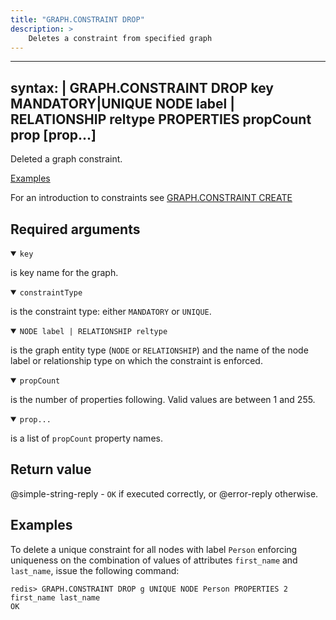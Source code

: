 ```yaml
---
title: "GRAPH.CONSTRAINT DROP"
description: >
    Deletes a constraint from specified graph
---
```



---
syntax: |
  GRAPH.CONSTRAINT DROP key 
    MANDATORY|UNIQUE
    NODE label | RELATIONSHIP reltype
    PROPERTIES propCount prop [prop...]  
---

Deleted a graph constraint.

[Examples](#examples)

For an introduction to constraints see [GRAPH.CONSTRAINT CREATE](/commands/graph.constraint-create)

## Required arguments

<details open><summary><code>key</code></summary>

is key name for the graph.
</details>

<details open><summary><code>constraintType</code></summary>

is the constraint type: either `MANDATORY` or `UNIQUE`.

</details>

<details open><summary><code>NODE label | RELATIONSHIP reltype</code></summary>
  
is the graph entity type (`NODE` or `RELATIONSHIP`) and the name of the node label or relationship type on which the constraint is enforced.

</details>

<details open><summary><code>propCount</code></summary>

is the number of properties following. Valid values are between 1 and 255.

</details>

<details open><summary><code>prop...</code></summary>

is a list of `propCount` property names.

</details>

## Return value

@simple-string-reply - `OK` if executed correctly, or @error-reply otherwise.

## Examples

To delete a unique constraint for all nodes with label `Person` enforcing uniqueness on the combination of values of attributes `first_name` and `last_name`, issue the following command:

```
redis> GRAPH.CONSTRAINT DROP g UNIQUE NODE Person PROPERTIES 2 first_name last_name
OK
```
